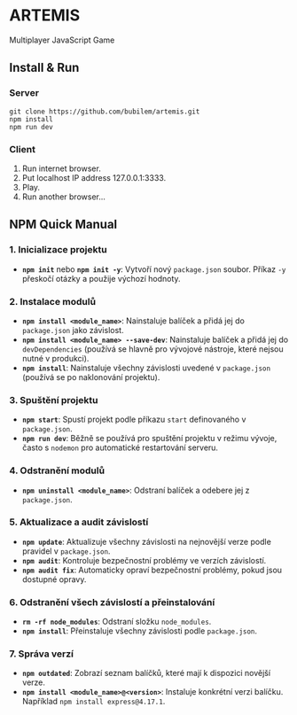 # ARTEMIS

Multiplayer JavaScript Game

## Install & Run

### Server

```
git clone https://github.com/bubilem/artemis.git
npm install
npm run dev
```

### Client

1. Run internet browser.
2. Put localhost IP address 127.0.0.1:3333.
3. Play.
4. Run another browser...

## NPM Quick Manual

### 1. **Inicializace projektu**

- **`npm init`** nebo **`npm init -y`**: Vytvoří nový `package.json` soubor. Příkaz `-y` přeskočí otázky a použije výchozí hodnoty.

### 2. **Instalace modulů**

- **`npm install <module_name>`**: Nainstaluje balíček a přidá jej do `package.json` jako závislost.
- **`npm install <module_name> --save-dev`**: Nainstaluje balíček a přidá jej do `devDependencies` (používá se hlavně pro vývojové nástroje, které nejsou nutné v produkci).
- **`npm install`**: Nainstaluje všechny závislosti uvedené v `package.json` (používá se po naklonování projektu).

### 3. **Spuštění projektu**

- **`npm start`**: Spustí projekt podle příkazu `start` definovaného v `package.json`.
- **`npm run dev`**: Běžně se používá pro spuštění projektu v režimu vývoje, často s `nodemon` pro automatické restartování serveru.

### 4. **Odstranění modulů**

- **`npm uninstall <module_name>`**: Odstraní balíček a odebere jej z `package.json`.

### 5. **Aktualizace a audit závislostí**

- **`npm update`**: Aktualizuje všechny závislosti na nejnovější verze podle pravidel v `package.json`.
- **`npm audit`**: Kontroluje bezpečnostní problémy ve verzích závislostí.
- **`npm audit fix`**: Automaticky opraví bezpečnostní problémy, pokud jsou dostupné opravy.

### 6. **Odstranění všech závislostí a přeinstalování**

- **`rm -rf node_modules`**: Odstraní složku `node_modules`.
- **`npm install`**: Přeinstaluje všechny závislosti podle `package.json`.

### 7. **Správa verzí**

- **`npm outdated`**: Zobrazí seznam balíčků, které mají k dispozici novější verze.
- **`npm install <module_name>@<version>`**: Instaluje konkrétní verzi balíčku. Například `npm install express@4.17.1`.
